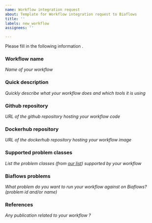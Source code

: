 ```yaml
---
name: Workflow integration request
about: Template for Workflow integration request to Biaflows
title: ''
labels: new_workflow
assignees: ''

---
```


Please fill in the following information .

### Workflow name
*Name of your workflow*

### Quick description
*Quickly describe what your workflow does and which tools it is using*

### Github repository
*URL of the github repository hosting your workflow code*

### Dockerhub repository
*URL of the dockerhub repository hosting your workflow image*

### Supported problem classes
*List the problem classes (from [our list](https://neubias-wg5.github.io/problem_class_ground_truth.html)) supported by your workflow*

### Biaflows problems 
*What problem do you want to run your workflow against on Biaflows? (problem id and/or name)*

### References 
*Any publication related to your workflow ?*
